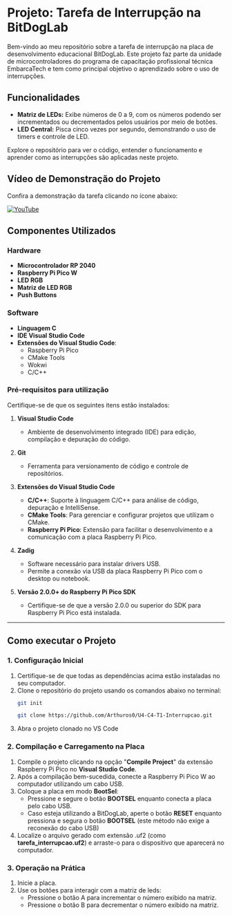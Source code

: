 # Projeto: Tarefa de Interrupção na BitDogLab

Bem-vindo ao meu repositório sobre a tarefa de interrupção na placa de desenvolvimento educacional BitDogLab. Este projeto faz parte da unidade de microcontroladores do programa de capacitação profissional técnica EmbarcaTech e tem como principal objetivo o aprendizado sobre o uso de interrupções.

## Funcionalidades
- **Matriz de LEDs:** Exibe números de 0 a 9, com os números podendo ser incrementados ou decrementados pelos usuários por meio de botões.
- **LED Central:** Pisca cinco vezes por segundo, demonstrando o uso de timers e controle de LED.

Explore o repositório para ver o código, entender o funcionamento e aprender como as interrupções são aplicadas neste projeto.

  ## **Vídeo de Demonstração do Projeto**
Confira a demonstração da tarefa clicando no ícone abaixo:

<a href="https://youtube.com/shorts/LU2o8_zva78">
  <img src="https://img.icons8.com/color/48/000000/youtube-play.png" alt="YouTube" />
</a>

## Componentes Utilizados

### Hardware
- **Microcontrolador RP 2040**
- **Raspberry Pi Pico W**
- **LED RGB**
- **Matriz de LED RGB**
- **Push Buttons**

### Software
- **Linguagem C**
- **IDE Visual Studio Code**
- **Extensões do Visual Studio Code**:
  - Raspberry Pi Pico
  - CMake Tools
  - Wokwi
  - C/C++

 ### **Pré-requisitos para utilização**
Certifique-se de que os seguintes itens estão instalados:

1. **Visual Studio Code**  
   - Ambiente de desenvolvimento integrado (IDE) para edição, compilação e depuração do código.

2. **Git**  
   - Ferramenta para versionamento de código e controle de repositórios.  

3. **Extensões do Visual Studio Code**  
   - **C/C++**: Suporte à linguagem C/C++ para análise de código, depuração e IntelliSense.  
   - **CMake Tools**: Para gerenciar e configurar projetos que utilizam o CMake.  
   - **Raspberry Pi Pico**: Extensão para facilitar o desenvolvimento e a comunicação com a placa Raspberry Pi Pico.  

4. **Zadig**  
   - Software necessário para instalar drivers USB.  
   - Permite a conexão via USB da placa Raspberry Pi Pico com o desktop ou notebook.  

5. **Versão 2.0.0+ do Raspberry Pi Pico SDK**  
   - Certifique-se de que a versão 2.0.0 ou superior do SDK para Raspberry Pi Pico está instalada.  
---

## **Como executar o Projeto**

### **1. Configuração Inicial**
1. Certifique-se de que todas as dependências acima estão instaladas no seu computador.
2. Clone o repositório do projeto usando os comandos abaixo no terminal:  
   ```bash
   git init
   ```
   ```bash
   git clone https://github.com/Arthuros0/U4-C4-T1-Interrupcao.git
   ```
3. Abra o projeto clonado no VS Code

### **2. Compilação e Carregamento na Placa**
1. Compile o projeto clicando na opção "**Compile Project**" da extensão Raspberry Pi Pico no **Visual Studio Code**.
2. Após a compilação bem-sucedida, conecte a Raspberry Pi Pico W ao computador utilizando um cabo USB.
3. Coloque a placa em modo **BootSel**:
   - Pressione e segure o botão **BOOTSEL** enquanto conecta a placa pelo cabo USB.
   - Caso esteja utilizando a BitDogLab, aperte o botão **RESET** enquanto pressiona e segura o botão **BOOTSEL** (este método não exige a reconexão do cabo USB) 
4. Localize o arquivo gerado com extensão .uf2 (como **tarefa_interrupcao.uf2**) e arraste-o para o dispositivo que aparecerá no computador.

### 3. Operação na Prática

1. Inicie a placa.
2. Use os botões para interagir com a matriz de leds:
   - Pressione o botão A para incrementar o número exibido na matriz.
   - Pressione o botão B para decrementar o número exibido na matriz.

